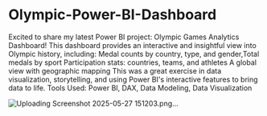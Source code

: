 # Olympic-Power-BI-Dashboard 

Excited to share my latest Power BI project: Olympic Games Analytics Dashboard!
This dashboard provides an interactive and insightful view into Olympic history, including:
Medal counts by country, type, and gender,Total medals by sport
Participation stats: countries, teams, and athletes
A global view with geographic mapping
This was a great exercise in data visualization, storytelling, and using Power BI's interactive features to bring data to life.
Tools Used: Power BI, DAX, Data Modeling, Data Visualization

![Uploading Screenshot 2025-05-27 151203.png…]()






